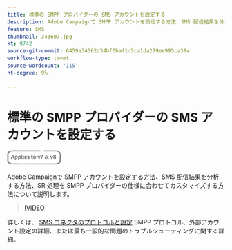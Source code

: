 ```yaml
---
title: 標準の SMPP プロバイダーの SMS アカウントを設定する
description: Adobe Campaignで SMPP アカウントを設定する方法、SMS 配信結果を分析する方法、SR 処理を SMPP プロバイダーの仕様に合わせてカスタマイズする方法について説明します。 
feature: SMS
thumbnail: 343607.jpg
kt: 9742
source-git-commit: 6459a34562d34bf0baf1d5ca1da279ee995ca38a
workflow-type: tm+mt
source-wordcount: '115'
ht-degree: 9%

---
```



# 標準の SMPP プロバイダーの SMS アカウントを設定する

![V7 および V8 に適用](../assets/V7-V8-stamp.png)

Adobe Campaignで SMPP アカウントを設定する方法、SMS 配信結果を分析する方法、SR 処理を SMPP プロバイダーの仕様に合わせてカスタマイズする方法について説明します。

>[!VIDEO](https://video.tv.adobe.com/v/343607?quality=12)

詳しくは、 [SMS コネクタのプロトコルと設定](https://experienceleague.adobe.com/docs/campaign-classic/using/sending-messages/sending-messages-on-mobiles/sms-protocol.html?lang=ja#sending-messages) SMPP プロトコル、外部アカウント設定の詳細、または最も一般的な問題のトラブルシューティングに関する詳細。
